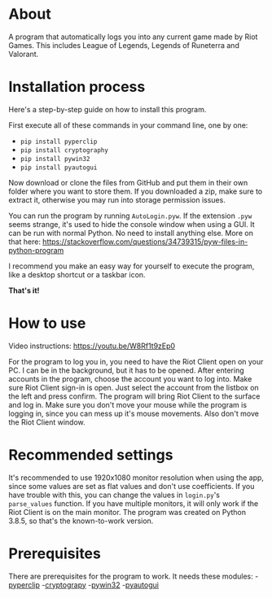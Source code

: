 # About
A program that automatically logs you into any current game made by Riot Games. This includes League of Legends, Legends of Runeterra and Valorant.
# Installation process
Here's a step-by-step guide on how to install this program.

First execute all of these commands in your command line, one by one:
* `pip install pyperclip`
* `pip install cryptography`
* `pip install pywin32`
* `pip install pyautogui`

Now download or clone the files from GitHub and put them in their own folder where you want to store them.
If you downloaded a zip, make sure to extract it, otherwise you may run into storage permission issues.

You can run the program by running `AutoLogin.pyw`.
If the extension `.pyw` seems strange, it's used to hide the console window when using a GUI.
It can be run with normal Python. No need to install anything else.
More on that here: https://stackoverflow.com/questions/34739315/pyw-files-in-python-program

I recommend you make an easy way for yourself to execute the program, like a desktop shortcut or a taskbar icon.

**That's it!**
# How to use
Video instructions: https://youtu.be/W8Rf1t9zEp0

For the program to log you in, you need to have the Riot Client open on your PC. I can be in the background, but it has to be opened.
After entering accounts in the program, choose the account you want to log into. Make sure Riot Client sign-in is open. Just select the account from the listbox on the left and press confirm. The program will bring Riot Client to the surface and log in. Make sure you don't move your mouse while the program is logging in, since you can mess up it's mouse movements. Also don't move the Riot Client window.
# Recommended settings
It's recommended to use 1920x1080 monitor resolution when using the app, since some values are set as flat values and don't use coefficients.
If you have trouble with this, you can change the values in `login.py`'s `parse_values` function.
If you have multiple monitors, it will only work if the Riot Client is on the main monitor.
The program was created on Python 3.8.5, so that's the known-to-work version.
# Prerequisites
There are prerequisites for the program to work. It needs these modules:
  -[pyperclip](https://pypi.org/project/pyperclip/)
  -[cryptograpy](https://pypi.org/project/cryptography/)
  -[pywin32](https://pypi.org/project/pywin32/)
  -[pyautogui](https://pypi.org/project/PyAutoGUI/)
